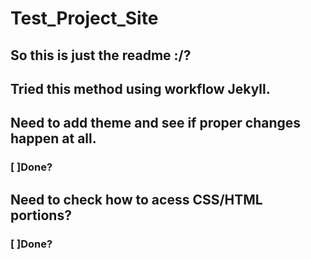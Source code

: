 # Test_Project_Site

## So this is just the readme :/?
## Tried this method using workflow Jekyll.

## Need to add theme and see if proper changes happen at all.
###   [ ]Done?

## Need to check how to acess CSS/HTML portions?
###   [ ]Done?
